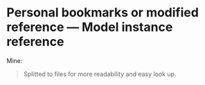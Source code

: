# Personal bookmarks or modified reference — Model instance reference

Mine:
> Splitted to files for more readability and easy look up.
